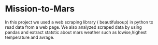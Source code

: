 # Mission-to-Mars
In this project we used a web scraping library ( beautifulsoup) in python to read data from a web page.
We also analyzed scraped data by  using pandas and extract statstic about mars weather such as lowise,highest temperature and avrage.
